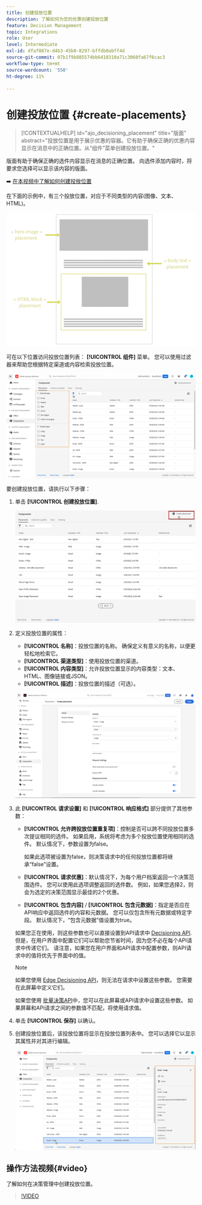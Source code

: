 ```yaml
---
title: 创建投放位置
description: 了解如何为您的优惠创建投放位置
feature: Decision Management
topic: Integrations
role: User
level: Intermediate
exl-id: dfaf887e-d4b3-45b0-8297-bffdb0abff4d
source-git-commit: 07b1f9b885574bb6418310a71c3060fa67f6cac3
workflow-type: tm+mt
source-wordcount: '550'
ht-degree: 11%

---
```


# 创建投放位置 {#create-placements}

>[!CONTEXTUALHELP]
>id="ajo_decisioning_placement"
>title="版面"
>abstract="投放位置是用于展示优惠的容器。它有助于确保正确的优惠内容显示在消息中的正确位置。从“组件”菜单创建投放位置。"

版面有助于确保正确的选件内容显示在消息的正确位置。 向选件添加内容时，将要求您选择可以显示该内容的版面。

➡️ [在本视频中了解如何创建投放位置](#video)

在下面的示例中，有三个投放位置，对应于不同类型的内容(图像、文本、HTML)。

![](../assets/offers_placement_schema.png)

可在以下位置访问投放位置列表： **[!UICONTROL 组件]** 菜单。 您可以使用过滤器来帮助您根据特定渠道或内容检索投放位置。

![](../assets/placements_filter.png)

要创建投放位置，请执行以下步骤：

1. 单击 **[!UICONTROL 创建投放位置]**.

   ![](../assets/offers_placement_creation.png)

1. 定义投放位置的属性：

   * **[!UICONTROL 名称]**：投放位置的名称。 确保定义有意义的名称，以便更轻松地检索它。
   * **[!UICONTROL 渠道类型]**：使用投放位置的渠道。
   * **[!UICONTROL 内容类型]**：允许投放位置显示的内容类型：文本、HTML、图像链接或JSON。
   * **[!UICONTROL 描述]**：投放位置的描述（可选）。

   ![](../assets/offers_placement_creation_properties.png)


1. 此 **[!UICONTROL 请求设置]** 和 **[!UICONTROL 响应格式]** 部分提供了其他参数：

   * **[!UICONTROL 允许跨投放位置重复项]**：控制是否可以跨不同投放位置多次提议相同的选件。 如果启用，系统将考虑为多个投放位置使用相同的选件。 默认情况下，参数设置为false。

     如果此选项被设置为false，则决策请求中的任何投放位置都将继承“false”设置。

   * **[!UICONTROL 请求优惠]**：默认情况下，为每个用户档案返回一个决策范围选件。 您可以使用此选项调整返回的选件数。 例如，如果您选择2，则会为选定的决策范围显示最佳的2个优惠。

   * **[!UICONTROL 包含内容]** / **[!UICONTROL 包含元数据]**：指定是否应在API响应中返回选件的内容和元数据。 您可以仅包含所有元数据或特定字段。 默认情况下，“包含元数据”值设置为true。

   如果您正在使用，则这些参数也可以直接设置到API请求中 [Decisioning API](https://experienceleague.adobe.com/docs/journey-optimizer/using/offer-decisioning/api-reference/offer-delivery-api/decisioning-api.html). 但是，在用户界面中配置它们可以帮助您节省时间，因为您不必在每个API请求中传递它们。 请注意，如果您在用户界面和API请求中配置参数，则API请求中的值将优先于界面中的值。

   >[!NOTE]
   >
   >如果您使用 [Edge Decisioning API](https://experienceleague.adobe.com/docs/journey-optimizer/using/offer-decisioning/api-reference/offer-delivery-api/edge-decisioning-api.html?)，则无法在请求中设置这些参数。 您需要在此屏幕中定义它们。
   >
   >如果您使用 [批量决策API](../api-reference/offer-delivery-api/batch-decisioning-api.md)中，您可以在此屏幕或API请求中设置这些参数。 如果屏幕和APi请求之间的参数值不匹配，将使用请求值。

1. 单击 **[!UICONTROL 保存]** 以确认。

1. 创建投放位置后，该投放位置将显示在投放位置列表中。 您可以选择它以显示其属性并对其进行编辑。

   ![](../assets/placement_created.png)

## 操作方法视频{#video}

了解如何在决策管理中创建投放位置。

>[!VIDEO](https://video.tv.adobe.com/v/329372?quality=12)

